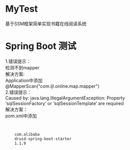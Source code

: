 # MyTest
基于SSM框架简单实现书籍在线阅读系统
# Spring Boot 测试
1.错误提示：  
  检测不到mapper  
  解决方案:  
  Application中添加  
  @MapperScan("com.ljl.online.map.mapper")  
2.错误提示：  
  Caused by: java.lang.IllegalArgumentException: Property ‘sqlSessionFactory‘ or ‘sqlSessionTemplate‘ are required  
  解决方案：  
  pom.xml中添加  
  <pre><code>
    <dependency>
    <groupId>com.alibaba</groupId>
    <artifactId>druid-spring-boot-starter</artifactId>
    <version>1.1.9</version>
    </dependency>
  </code></pre>
